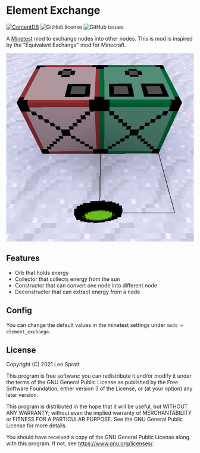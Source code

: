# Element Exchange
[![ContentDB](https://content.minetest.net/packages/enchant97/element_exchange/shields/downloads/)](https://content.minetest.net/packages/enchant97/element_exchange/)
![GitHub license](https://img.shields.io/github/license/enchant97/minetest_element_exchange)
![GitHub issues](https://img.shields.io/github/issues/enchant97/minetest_element_exchange)

A [Minetest](https://www.minetest.net/) mod to exchange nodes into other nodes. This is mod is inspired by the "Equivalent Exchange" mod for Minecraft.

![In Game Screenshot](screenshot.png)

## Features
- Orb that holds energy
- Collector that collects energy from the sun
- Constructor that can convert one node into different node
- Deconstructor that can extract energy from a node

## Config
You can change the default values in the minetest settings under `mods > element_exchange`.

## License
Copyright (C) 2021 Leo Spratt

This program is free software: you can redistribute it and/or modify
it under the terms of the GNU General Public License as published by
the Free Software Foundation, either version 3 of the License, or
(at your option) any later version.

This program is distributed in the hope that it will be useful,
but WITHOUT ANY WARRANTY; without even the implied warranty of
MERCHANTABILITY or FITNESS FOR A PARTICULAR PURPOSE.  See the
GNU General Public License for more details.

You should have received a copy of the GNU General Public License
along with this program.  If not, see <https://www.gnu.org/licenses/>.
